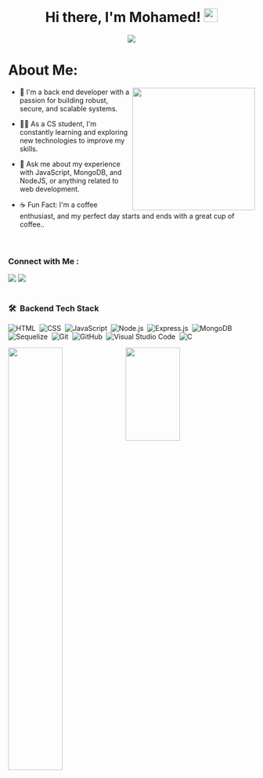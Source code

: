 <h1 align="center">
  Hi there, I'm Mohamed!
  <img src="https://media.tenor.com/GK8hzRar4Z8AAAAi/glitch-crypto.gif" width="28"> 
</h1>

<p align="center">
  <a href="https://github.com/DenverCoder1/readme-typing-svg"><img src="https://readme-typing-svg.herokuapp.com/?lines=Backend%20web%20developer;Always%20learning%20new%20things&font=Fira%20Code&center=true&width=440&height=45&color=808080&vCenter=true&size=22"></a>
</p> 

# About Me:
<img width="250" align="right" src="https://c.tenor.com/_DOBjnGspYAAAAAM/code-coding.gif">

- 🎯 I'm a back end developer with a passion for building robust, secure, and scalable systems.

- 👨‍💻 As a CS student, I'm constantly learning and exploring new technologies to improve my skills.

- 🤝 Ask me about my experience with JavaScript, MongoDB, and NodeJS, or anything related to web development.

- ☕ Fun Fact: I'm a coffee enthusiast, and my perfect day starts and ends with a great cup of coffee..  </br></br></br>


### Connect with Me :

<a href="https://linkedin.com/in/moelsayd3963/" target="_blank"><img src="https://img.shields.io/badge/-Mohamed%20Elsaid-0077B5?style=for-the-badge&logo=Linkedin&logoColor=white"/></a>
<a href="https://t.me/mOhmedelsaYd" target="_blank"><img src="https://img.shields.io/badge/-Mohamed%20Elsaid-0077B5?style=for-the-badge&logo=Telegram&logoColor=white"/></a></br> </br>

### 🛠 &nbsp;Backend Tech Stack
![HTML](https://img.shields.io/badge/-HTML-05122A?style=flat&logo=HTML5)&nbsp;
![CSS](https://img.shields.io/badge/-CSS-05122A?style=flat&logo=CSS3&logoColor=1572B6)&nbsp;
![JavaScript](https://img.shields.io/badge/-JavaScript-05122A?style=flat&logo=javascript)&nbsp;
![Node.js](https://img.shields.io/badge/-Node.js-05122A?style=flat&logo=node.js&logoColor=339933)&nbsp;
![Express.js](https://img.shields.io/badge/express.js-%23404d59.svg?style=flat&logo=express&logoColor=%2361DAFB)&nbsp;
![MongoDB](https://img.shields.io/badge/-MongoDB-05122A?style=flat&logo=MongoDB)&nbsp;
![Sequelize](https://img.shields.io/badge/Sequelize-52B0E7?style=flat&logo=Sequelize&logoColor=white)&nbsp;
![Git](https://img.shields.io/badge/-Git-05122A?style=flat&logo=git)&nbsp;
![GitHub](https://img.shields.io/badge/-GitHub-05122A?style=flat&logo=github)&nbsp;
![Visual Studio Code](https://img.shields.io/badge/-Visual%20Studio%20Code-05122A?style=flat&logo=visual-studio-code&logoColor=007ACC)&nbsp;
![C](https://img.shields.io/badge/c-%2300599C.svg?style=flat&logo=c&logoColor=white)&nbsp;




<img align="left" width="47%" src="https://github-readme-stats.vercel.app/api?username=mOhmedelsaYd&show_icons=true&theme=gruvbox"/>
<img align="left" width="47%" height="190" src="https://github-readme-stats.vercel.app/api/top-langs/?username=mOhmedelsaYd&layout=compact"/>

